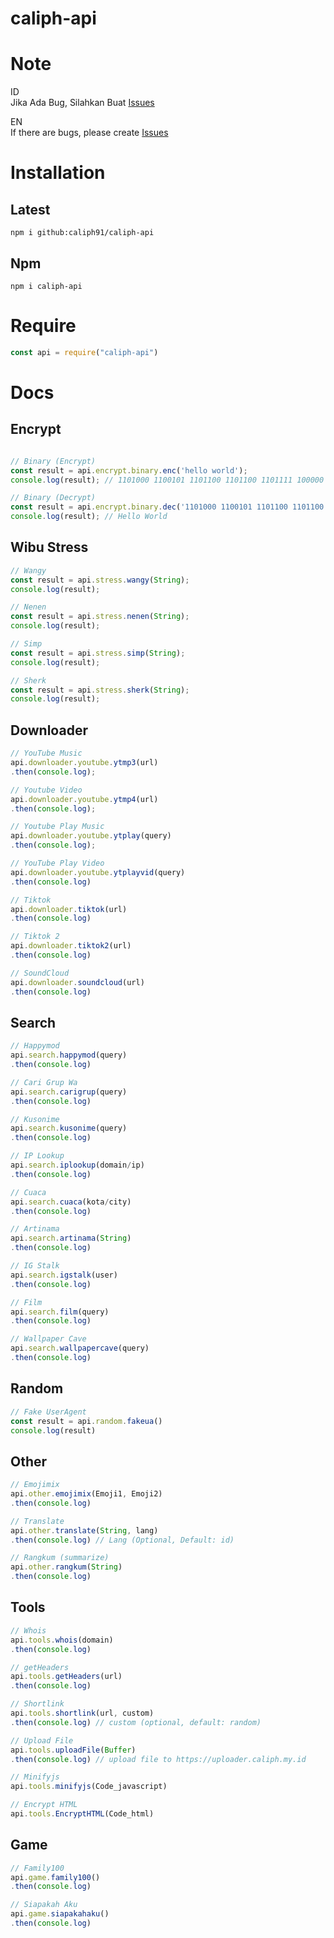 # caliph-api

# Note
ID</br>
Jika Ada Bug, Silahkan Buat [Issues](https://github.com/Caliph91/caliph-api/issues/new)

EN</br>
If there are bugs, please create [Issues](https://github.com/Caliph91/caliph-api/issues/new)


# Installation

## Latest
`npm i github:caliph91/caliph-api`

## Npm 
`npm i caliph-api`

# Require
```js
const api = require("caliph-api")
```

# Docs

## Encrypt
```js

// Binary (Encrypt) 
const result = api.encrypt.binary.enc('hello world');
console.log(result); // 1101000 1100101 1101100 1101100 1101111 100000 1110111 1101111 1110010 1101100 1100100

// Binary (Decrypt)
const result = api.encrypt.binary.dec('1101000 1100101 1101100 1101100 1101111 100000 1110111 1101111 1110010 1101100 1100100');
console.log(result); // Hello World


```


## Wibu Stress
```js
// Wangy 
const result = api.stress.wangy(String);
console.log(result);

// Nenen
const result = api.stress.nenen(String);
console.log(result);

// Simp
const result = api.stress.simp(String);
console.log(result);

// Sherk 
const result = api.stress.sherk(String);
console.log(result);
```

## Downloader 
```js
// YouTube Music
api.downloader.youtube.ytmp3(url)
.then(console.log);

// Youtube Video 
api.downloader.youtube.ytmp4(url)
.then(console.log);

// Youtube Play Music
api.downloader.youtube.ytplay(query)
.then(console.log);

// YouTube Play Video
api.downloader.youtube.ytplayvid(query)
.then(console.log)

// Tiktok
api.downloader.tiktok(url)
.then(console.log)

// Tiktok 2 
api.downloader.tiktok2(url)
.then(console.log)

// SoundCloud 
api.downloader.soundcloud(url)
.then(console.log)
```

## Search 
```js
// Happymod
api.search.happymod(query)
.then(console.log)

// Cari Grup Wa
api.search.carigrup(query)
.then(console.log)

// Kusonime
api.search.kusonime(query)
.then(console.log)

// IP Lookup
api.search.iplookup(domain/ip)
.then(console.log)

// Cuaca
api.search.cuaca(kota/city)
.then(console.log)

// Artinama
api.search.artinama(String)
.then(console.log)

// IG Stalk
api.search.igstalk(user)
.then(console.log)

// Film
api.search.film(query)
.then(console.log)

// Wallpaper Cave
api.search.wallpapercave(query)
.then(console.log)
```

## Random
```js
// Fake UserAgent
const result = api.random.fakeua()
console.log(result)
```

## Other
```js
// Emojimix
api.other.emojimix(Emoji1, Emoji2)
.then(console.log)

// Translate
api.other.translate(String, lang)
.then(console.log) // Lang (Optional, Default: id)

// Rangkum (summarize)
api.other.rangkum(String)
.then(console.log)
```

## Tools
```js
// Whois
api.tools.whois(domain)
.then(console.log)

// getHeaders 
api.tools.getHeaders(url)
.then(console.log)

// Shortlink
api.tools.shortlink(url, custom)
.then(console.log) // custom (optional, default: random)

// Upload File
api.tools.uploadFile(Buffer)
.then(console.log) // upload file to https://uploader.caliph.my.id

// Minifyjs
api.tools.minifyjs(Code_javascript)

// Encrypt HTML
api.tools.EncryptHTML(Code_html)
```

## Game
```js
// Family100
api.game.family100()
.then(console.log)

// Siapakah Aku
api.game.siapakahaku()
.then(console.log)
```
